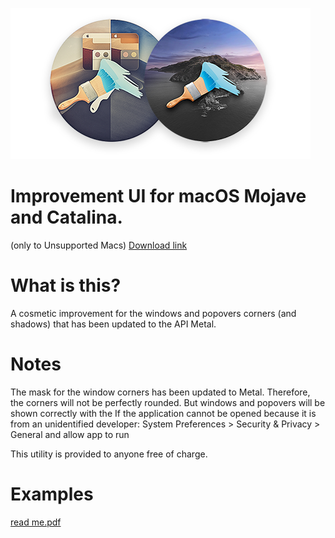 ![ImprovementUI](banner.png)

# Improvement UI for macOS Mojave and Catalina.
(only to Unsupported Macs)
[Download link](https://github.com/fabioiop/ImprovementUI/releases/)

# What is this?

A cosmetic improvement for the windows and popovers corners (and shadows) that has been updated to the API Metal.  

# Notes

The mask for the window corners has been updated to Metal. Therefore, the corners will not be perfectly rounded. But windows and popovers will be shown correctly with the
If the application cannot be opened because it is from an unidentified developer:
System Preferences > Security & Privacy > General and allow app to run


This utility is provided to anyone free of charge.

# Examples
[read me.pdf](https://github.com/fabioiop/ImprovementUI/blob/master/read%20me.pdf)
